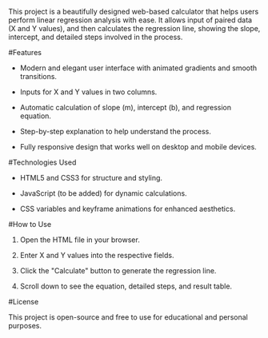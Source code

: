 This project is a beautifully designed web-based calculator that helps users perform linear regression analysis with ease. It allows input of paired data (X and Y values), and then calculates the regression line, showing the slope, intercept, and detailed steps involved in the process.

#Features

- Modern and elegant user interface with animated gradients and smooth transitions.

- Inputs for X and Y values in two columns.

- Automatic calculation of slope (m), intercept (b), and regression equation.

- Step-by-step explanation to help understand the process.

- Fully responsive design that works well on desktop and mobile devices.


#Technologies Used

- HTML5 and CSS3 for structure and styling.

- JavaScript (to be added) for dynamic calculations.

- CSS variables and keyframe animations for enhanced aesthetics.


#How to Use

1. Open the HTML file in your browser.


2. Enter X and Y values into the respective fields.


3. Click the "Calculate" button to generate the regression line.


4. Scroll down to see the equation, detailed steps, and result table.


#License

This project is open-source and free to use for educational and personal purposes.

